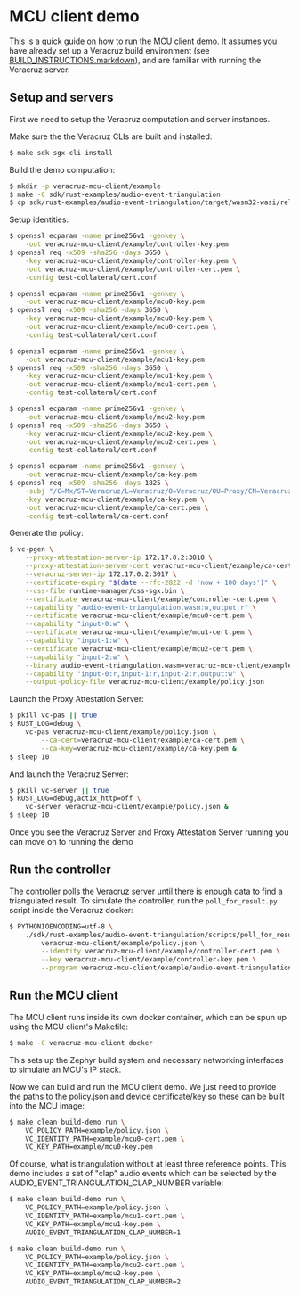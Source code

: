 
# MCU client demo

This is a quick guide on how to run the MCU client demo. It assumes you have
already set up a Veracruz build environment (see [BUILD_INSTRUCTIONS.markdown](../BUILD_INSTRUCTIONS.markdown)),
and are familiar with running the Veracruz server.


## Setup and servers

First we need to setup the Veracruz computation and server instances.

Make sure the the Veracruz CLIs are built and installed:

``` bash server
$ make sdk sgx-cli-install
```

Build the demo computation:

``` bash server
$ mkdir -p veracruz-mcu-client/example
$ make -C sdk/rust-examples/audio-event-triangulation
$ cp sdk/rust-examples/audio-event-triangulation/target/wasm32-wasi/release/audio-event-triangulation.wasm veracruz-mcu-client/example/audio-event-triangulation.wasm
```

Setup identities:

``` bash server
$ openssl ecparam -name prime256v1 -genkey \
    -out veracruz-mcu-client/example/controller-key.pem
$ openssl req -x509 -sha256 -days 3650 \
    -key veracruz-mcu-client/example/controller-key.pem \
    -out veracruz-mcu-client/example/controller-cert.pem \
    -config test-collateral/cert.conf

$ openssl ecparam -name prime256v1 -genkey \
    -out veracruz-mcu-client/example/mcu0-key.pem
$ openssl req -x509 -sha256 -days 3650 \
    -key veracruz-mcu-client/example/mcu0-key.pem \
    -out veracruz-mcu-client/example/mcu0-cert.pem \
    -config test-collateral/cert.conf

$ openssl ecparam -name prime256v1 -genkey \
    -out veracruz-mcu-client/example/mcu1-key.pem
$ openssl req -x509 -sha256 -days 3650 \
    -key veracruz-mcu-client/example/mcu1-key.pem \
    -out veracruz-mcu-client/example/mcu1-cert.pem \
    -config test-collateral/cert.conf

$ openssl ecparam -name prime256v1 -genkey \
    -out veracruz-mcu-client/example/mcu2-key.pem
$ openssl req -x509 -sha256 -days 3650 \
    -key veracruz-mcu-client/example/mcu2-key.pem \
    -out veracruz-mcu-client/example/mcu2-cert.pem \
    -config test-collateral/cert.conf

$ openssl ecparam -name prime256v1 -genkey \
    -out veracruz-mcu-client/example/ca-key.pem
$ openssl req -x509 -sha256 -days 1825 \
    -subj "/C=Mx/ST=Veracruz/L=Veracruz/O=Veracruz/OU=Proxy/CN=VeracruzProxyServer" \
    -key veracruz-mcu-client/example/ca-key.pem \
    -out veracruz-mcu-client/example/ca-cert.pem \
    -config test-collateral/ca-cert.conf
```

Generate the policy:

``` bash server
$ vc-pgen \
    --proxy-attestation-server-ip 172.17.0.2:3010 \
    --proxy-attestation-server-cert veracruz-mcu-client/example/ca-cert.pem \
    --veracruz-server-ip 172.17.0.2:3017 \
    --certificate-expiry "$(date --rfc-2822 -d 'now + 100 days')" \
    --css-file runtime-manager/css-sgx.bin \
    --certificate veracruz-mcu-client/example/controller-cert.pem \
    --capability "audio-event-triangulation.wasm:w,output:r" \
    --certificate veracruz-mcu-client/example/mcu0-cert.pem \
    --capability "input-0:w" \
    --certificate veracruz-mcu-client/example/mcu1-cert.pem \
    --capability "input-1:w" \
    --certificate veracruz-mcu-client/example/mcu2-cert.pem \
    --capability "input-2:w" \
    --binary audio-event-triangulation.wasm=veracruz-mcu-client/example/audio-event-triangulation.wasm \
    --capability "input-0:r,input-1:r,input-2:r,output:w" \
    --output-policy-file veracruz-mcu-client/example/policy.json
```

Launch the Proxy Attestation Server:

``` bash server
$ pkill vc-pas || true
$ RUST_LOG=debug \
    vc-pas veracruz-mcu-client/example/policy.json \
        --ca-cert=veracruz-mcu-client/example/ca-cert.pem \
        --ca-key=veracruz-mcu-client/example/ca-key.pem &
$ sleep 10
```

And launch the Veracruz Server:

``` bash server
$ pkill vc-server || true
$ RUST_LOG=debug,actix_http=off \
    vc-server veracruz-mcu-client/example/policy.json &
$ sleep 10
```

Once you see the Veracruz Server and Proxy Attestation Server running
you can move on to running the demo

## Run the controller

The controller polls the Veracruz server until there is enough data to
find a triangulated result. To simulate the controller, run the
`poll_for_result.py` script inside the Veracruz docker:

<!-- TODO move PYTHONIOENCODING into Veracruz's dockerfile? -->
``` bash server
$ PYTHONIOENCODING=utf-8 \
    ./sdk/rust-examples/audio-event-triangulation/scripts/poll_for_result.py \
        veracruz-mcu-client/example/policy.json \
        --identity veracruz-mcu-client/example/controller-cert.pem \
        --key veracruz-mcu-client/example/controller-key.pem \
        --program veracruz-mcu-client/example/audio-event-triangulation.wasm
```


## Run the MCU client

The MCU client runs inside its own docker container, which can be spun
up using the MCU client's Makefile:

``` bash docker
$ make -C veracruz-mcu-client docker
```

This sets up the Zephyr build system and necessary networking interfaces
to simulate an MCU's IP stack.

Now we can build and run the MCU client demo. We just need to provide the
paths to the policy.json and device certificate/key so these can be built
into the MCU image:

``` bash client
$ make clean build-demo run \
    VC_POLICY_PATH=example/policy.json \
    VC_IDENTITY_PATH=example/mcu0-cert.pem \
    VC_KEY_PATH=example/mcu0-key.pem
```

Of course, what is triangulation without at least three reference points. This
demo includes a set of "clap" audio events which can be selected by the
AUDIO_EVENT_TRIANGULATION_CLAP_NUMBER variable:

``` bash client
$ make clean build-demo run \
    VC_POLICY_PATH=example/policy.json \
    VC_IDENTITY_PATH=example/mcu1-cert.pem \
    VC_KEY_PATH=example/mcu1-key.pem \
    AUDIO_EVENT_TRIANGULATION_CLAP_NUMBER=1
```

``` bash client
$ make clean build-demo run \
    VC_POLICY_PATH=example/policy.json \
    VC_IDENTITY_PATH=example/mcu2-cert.pem \
    VC_KEY_PATH=example/mcu2-key.pem \
    AUDIO_EVENT_TRIANGULATION_CLAP_NUMBER=2
```
